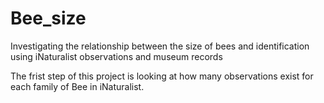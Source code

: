 # Bee_size
Investigating the relationship between the size of bees and identification using iNaturalist observations and museum records

The frist step of this project is looking at how many observations exist for each family of Bee in iNaturalist.
